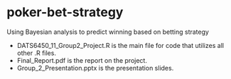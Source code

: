 # poker-bet-strategy
Using Bayesian analysis to predict winning based on betting strategy

- DATS6450_11_Group2_Project.R is the main file for code that utilizes all other .R files.
- Final_Report.pdf is the report on the project.
- Group_2_Presentation.pptx is the presentation slides.
